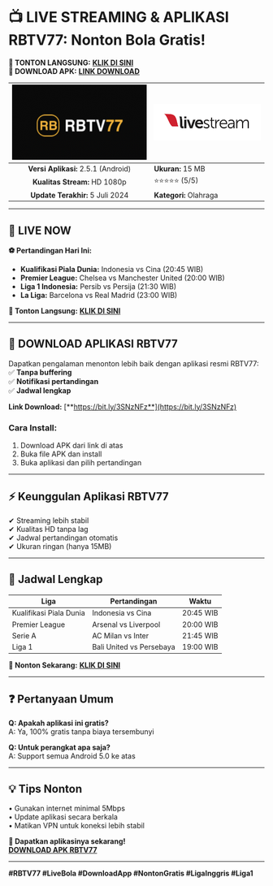 # 📺 **LIVE STREAMING & APLIKASI RBTV77: Nonton Bola Gratis!**  

**🔴 TONTON LANGSUNG:** [**KLIK DI SINI**](https://bit.ly/3SNzNFz)  
**📲 DOWNLOAD APK:** [**LINK DOWNLOAD**](https://bit.ly/3SNzNFz)  

| ![Logo RBTV77](https://raw.githubusercontent.com/rbtv77-live-streaming/rbtv77-live-streaming/refs/heads/main/rbtv77.png) | [![NONTON-SEKARANG](https://raw.githubusercontent.com/rbtv77-live-streaming/rbtv77-live-streaming/refs/heads/main/livestreaming.png)](https://bit.ly/3SNzNFz) |
|:-------------------------------------------------:|-----------------------|
| **Versi Aplikasi:** 2.5.1 (Android)               | **Ukuran:** 15 MB     |
| **Kualitas Stream:** HD 1080p                     | ⭐️⭐️⭐️⭐️⭐️ (5/5)    |
| **Update Terakhir:** 5 Juli 2024                  | **Kategori:** Olahraga |

---

## **🔴 LIVE NOW**  
**⚽ Pertandingan Hari Ini:** 
- **Kualifikasi Piala Dunia:** Indonesia vs Cina (20:45 WIB)  
- **Premier League:** Chelsea vs Manchester United (20:00 WIB)  
- **Liga 1 Indonesia:** Persib vs Persija (21:30 WIB)  
- **La Liga:** Barcelona vs Real Madrid (23:00 WIB)  

**🎥 Tonton Langsung:** [**KLIK DI SINI**](https://bit.ly/3SNzNFz)  

---

## **📲 DOWNLOAD APLIKASI RBTV77**  
Dapatkan pengalaman menonton lebih baik dengan aplikasi resmi RBTV77:  
✅ **Tanpa buffering**  
✅ **Notifikasi pertandingan**  
✅ **Jadwal lengkap**  

**Link Download:** [**https://bit.ly/3SNzNFz**](https://bit.ly/3SNzNFz)  

### Cara Install:  
1. Download APK dari link di atas  
2. Buka file APK dan install  
3. Buka aplikasi dan pilih pertandingan  

---

## **⚡ Keunggulan Aplikasi RBTV77**  
✔ Streaming lebih stabil  
✔ Kualitas HD tanpa lag  
✔ Jadwal pertandingan otomatis  
✔ Ukuran ringan (hanya 15MB)  

---

## **📅 Jadwal Lengkap**  
| Liga | Pertandingan | Waktu |
|------|-------------|-------|
| Kualifikasi Piala Dunia | Indonesia vs Cina | 20:45 WIB |
| Premier League | Arsenal vs Liverpool | 20:00 WIB |
| Serie A | AC Milan vs Inter | 21:45 WIB |
| Liga 1 | Bali United vs Persebaya | 19:00 WIB |

**🔴 Nonton Sekarang:** [**KLIK DI SINI**](https://bit.ly/3SNzNFz)  

---

## **❓ Pertanyaan Umum**  
**Q: Apakah aplikasi ini gratis?**  
A: Ya, 100% gratis tanpa biaya tersembunyi  

**Q: Untuk perangkat apa saja?**  
A: Support semua Android 5.0 ke atas  

---

## **💡 Tips Nonton**  
• Gunakan internet minimal 5Mbps  
• Update aplikasi secara berkala  
• Matikan VPN untuk koneksi lebih stabil  

**📢 Dapatkan aplikasinya sekarang!**  
[**DOWNLOAD APK RBTV77**](https://bit.ly/3SNzNFz)  

--- 

**#RBTV77 #LiveBola #DownloadApp #NontonGratis #LigaInggris #Liga1**


<!--
**rbtv77-live-streaming/rbtv77-live-streaming** is a ✨ _special_ ✨ repository because its `README.md` (this file) appears on your GitHub profile.

Here are some ideas to get you started:

- 🔭 I’m currently working on ...
- 🌱 I’m currently learning ...
- 👯 I’m looking to collaborate on ...
- 🤔 I’m looking for help with ...
- 💬 Ask me about ...
- 📫 How to reach me: ...
- 😄 Pronouns: ...
- ⚡ Fun fact: ...
-->
